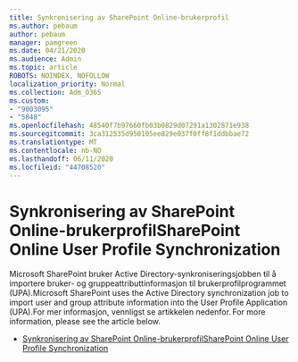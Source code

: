 ```yaml
---
title: Synkronisering av SharePoint Online-brukerprofil
ms.author: pebaum
author: pebaum
manager: pamgreen
ms.date: 04/21/2020
ms.audience: Admin
ms.topic: article
ROBOTS: NOINDEX, NOFOLLOW
localization_priority: Normal
ms.collection: Adm_O365
ms.custom:
- "9003095"
- "5848"
ms.openlocfilehash: 48540f7b97660fb03b0829d07291a1302871e938
ms.sourcegitcommit: 3ca312535d950105ee829e037f0ff8f1ddbbae72
ms.translationtype: MT
ms.contentlocale: nb-NO
ms.lasthandoff: 06/11/2020
ms.locfileid: "44708520"
---
```

# <a name="sharepoint-online-user-profile-synchronization"></a><span data-ttu-id="ead8f-102">Synkronisering av SharePoint Online-brukerprofil</span><span class="sxs-lookup"><span data-stu-id="ead8f-102">SharePoint Online User Profile Synchronization</span></span>

<span data-ttu-id="ead8f-103">Microsoft SharePoint bruker Active Directory-synkroniseringsjobben til å importere bruker- og gruppeattributtinformasjon til brukerprofilprogrammet (UPA).</span><span class="sxs-lookup"><span data-stu-id="ead8f-103">Microsoft SharePoint uses the Active Directory synchronization job to import user and group attribute information into the User Profile Application (UPA).</span></span><span data-ttu-id="ead8f-104">For mer informasjon, vennligst se artikkelen nedenfor.</span><span class="sxs-lookup"><span data-stu-id="ead8f-104"> For more information, please see the article below.</span></span>

- [<span data-ttu-id="ead8f-105">Synkronisering av SharePoint Online-brukerprofil</span><span class="sxs-lookup"><span data-stu-id="ead8f-105">SharePoint Online User Profile Synchronization</span></span>](https://docs.microsoft.com/sharepoint/user-profile-sync)
